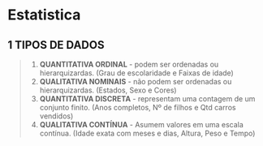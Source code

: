 # Estatistica

## 1 TIPOS DE DADOS

> 1. <b>QUANTITATIVA ORDINAL</b> - podem ser ordenadas ou hierarquizardas. (Grau de escolaridade e Faixas de idade)
> 2. <b>QUALITATIVA NOMINAIS</b> - não podem ser ordenadas ou hierarquizardas. (Estados, Sexo e Cores)
> 3. <b>QUANTITATIVA DISCRETA</b> - representam uma contagem de um conjunto finito. (Anos completos, Nº de filhos e Qtd carros vendidos)
> 4. <b>QUALITATIVA CONTÍNUA</b> - Asumem valores em uma escala contínua. (Idade exata com meses e dias, Altura, Peso e Tempo)


